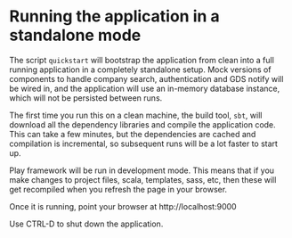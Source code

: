 # Running the application in a standalone mode

The script `quickstart` will bootstrap the application from clean into a full running application
in a completely standalone setup. Mock versions of components to handle company search,
authentication and GDS notify will be wired in, and the application will use an in-memory
database instance, which will not be persisted between runs.

The first time you run this on a clean machine, the build tool, `sbt`, will download all the
dependency libraries and compile the application code. This can take a few minutes, but the
dependencies are cached and compilation is incremental, so subsequent runs will be a lot faster
to start up.

Play framework will be run in development mode. This means that if you make changes to project files,
scala, templates, sass, etc, then these will get recompiled when you refresh the page in your browser.

Once it is running, point your browser at http://localhost:9000

Use CTRL-D to shut down the application.